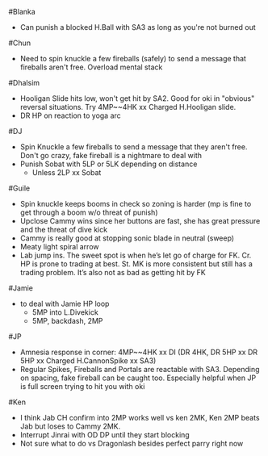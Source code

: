 #Blanka
- Can punish a blocked H.Ball with SA3 as long as you're not burned out

#Chun
- Need to spin knuckle a few fireballs (safely) to send a message that fireballs aren't free.  Overload mental stack

#Dhalsim
- Hooligan Slide hits low, won't get hit by SA2.  Good for oki in "obvious" reversal situations.  Try 4MP~~4HK xx Charged H.Hooligan slide.
- DR HP on reaction to yoga arc

#DJ
- Spin Knuckle a few fireballs to send a message that they aren't free.  Don't go crazy, fake fireball is a nightmare to deal with
- Punish Sobat with 5LP or 5LK depending on distance
  * Unless 2LP xx Sobat

#Guile
- Spin knuckle keeps booms in check so zoning is harder (mp is fine to get through a boom w/o threat of punish)
- Upclose Cammy wins since her buttons are fast, she has great pressure and the threat of dive kick
- Cammy is really good at stopping sonic blade in neutral (sweep)
- Meaty light spiral arrow
- Lab jump ins. The sweet spot is when he’s let go of charge for FK. Cr. HP is prone to trading at best. St. MK is more consistent but still has a trading problem. It’s also not as bad as getting hit by FK

#Jamie
 - to deal with Jamie HP loop
   * 5MP into L.Divekick
   * 5MP, backdash, 2MP

#JP
- Amnesia response in corner: 4MP~~4HK xx DI (DR 4HK, DR 5HP xx DR 5HP xx Charged H.CannonSpike xx SA3)
- Regular Spikes, Fireballs and Portals are reactable with SA3.  Depending on spacing, fake fireball can be caught too.  Especially helpful when JP is full screen trying to hit you with oki

#Ken
- I think Jab CH confirm into 2MP works well vs ken 2MK, Ken 2MP beats Jab but loses to Cammy 2MK.
- Interrupt Jinrai with OD DP until they start blocking
- Not sure what to do vs Dragonlash besides perfect parry right now
